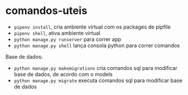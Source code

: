 # comandos-uteis

* `pipenv install`, cria ambiente virtual com os packages de pipfile
* `pipenv shell`, ativa ambiente virtual
* `python manage.py runserver` para correr app
* `python manage.py shell` lança consola python para correr comandos


Base de dados:
* `python manage.py makemigrations` cria comandos sql para modificar base de dados, de acordo com o models 
* `python manage.py migrate` executa comandos sql para modificar base de dados 
